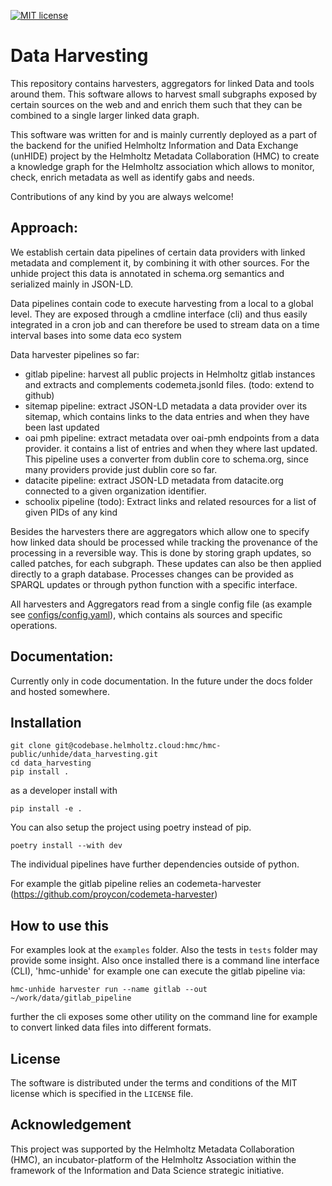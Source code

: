 [![MIT license](https://img.shields.io/badge/license-MIT-blue.svg)](LICENSE.txt)
# Data Harvesting

This repository contains harvesters, aggregators for linked Data and tools around them. 
This software allows to harvest small subgraphs exposed by certain sources on the web and
and enrich them such that they can be combined to a single larger linked data graph. 

This software was written for and is mainly currently deployed as a part of the backend for the unified Helmholtz Information and Data Exchange (unHIDE) project by the Helmholtz Metadata Collaboration (HMC) to create
a knowledge graph for the Helmholtz association which allows to monitor, check, enrich metadata as well as
identify gabs and needs.

Contributions of any kind by you are always welcome!

## Approach:

We establish certain data pipelines of certain data providers with linked metadata and complement it, by combining it with other sources. For the unhide project this data is annotated in schema.org semantics and serialized mainly in JSON-LD.

Data pipelines contain code to execute harvesting from a local to a global level. 
They are exposed through a cmdline interface (cli) and thus easily integrated in a cron job and can therefore be used to stream data on a time interval bases into some data eco system

Data harvester pipelines so far:
- gitlab pipeline: harvest all public projects in Helmholtz gitlab instances and extracts and complements codemeta.jsonld files. (todo: extend to github)
- sitemap pipeline: extract JSON-LD metadata a data provider over its sitemap, which contains links to the data entries and when they have been last updated
- oai pmh pipeline: extract metadata over oai-pmh endpoints from a data provider. it contains a list of entries and when they where last updated. This pipeline uses a converter from dublin core to schema.org, since many providers provide just dublin core so far.
- datacite pipeline: extract JSON-LD metadata from datacite.org connected to a given organization identifier.
- schoolix pipeline (todo): Extract links and related resources for a list of given PIDs of any kind

Besides the harvesters there are aggregators which allow one to specify how linked data should be processed while tracking the provenance of the processing in a reversible way. This is done by storing graph updates, so called patches, for each subgraph. These updates can also be then applied directly to a graph database. Processes changes can be provided as SPARQL updates or through python function with a specific interface.

All harvesters and Aggregators read from a single config file (as example see [configs/config.yaml](https://codebase.helmholtz.cloud/hmc/hmc-public/unhide/data_harvesting/-/blob/dev/data_harvesting/configs/config.yaml)), which contains als sources and specific operations. 

## Documentation:

Currently only in code documentation. In the future under the docs folder and hosted somewhere.

## Installation

```
git clone git@codebase.helmholtz.cloud:hmc/hmc-public/unhide/data_harvesting.git
cd data_harvesting
pip install .
```
as a developer install with
```
pip install -e .
```
You can also setup the project using poetry instead of pip.
```
poetry install --with dev
```

The individual pipelines have further dependencies outside of python.

For example the gitlab pipeline relies an codemeta-harvester (https://github.com/proycon/codemeta-harvester)

## How to use this

For examples look at the `examples` folder. Also the tests in `tests` folder may provide some insight.
Also once installed there is a command line interface (CLI), 'hmc-unhide' for example one can execute the gitlab pipeline via:

```
hmc-unhide harvester run --name gitlab --out ~/work/data/gitlab_pipeline
```

further the cli exposes some other utility on the command line for example to convert linked data files 
into different formats.

## License

The software is distributed under the terms and conditions of the MIT license which is specified in the `LICENSE` file.
## Acknowledgement

This project was supported by the Helmholtz Metadata Collaboration (HMC), an incubator-platform of the Helmholtz Association within the framework of the Information and Data Science strategic initiative.
